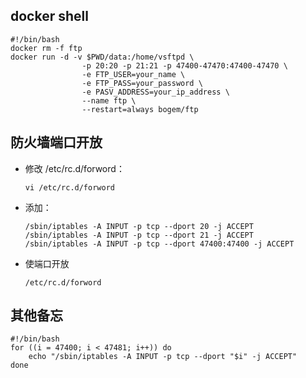 ## docker shell

```shell
#!/bin/bash
docker rm -f ftp
docker run -d -v $PWD/data:/home/vsftpd \
                -p 20:20 -p 21:21 -p 47400-47470:47400-47470 \
                -e FTP_USER=your_name \
                -e FTP_PASS=your_password \
                -e PASV_ADDRESS=your_ip_address \
                --name ftp \
                --restart=always bogem/ftp
```

## 防火墙端口开放

- 修改 /etc/rc.d/forword：

  ```shell
  vi /etc/rc.d/forword
  ```


- 添加：

  ```shell
  /sbin/iptables -A INPUT -p tcp --dport 20 -j ACCEPT
  /sbin/iptables -A INPUT -p tcp --dport 21 -j ACCEPT
  /sbin/iptables -A INPUT -p tcp --dport 47400:47400 -j ACCEPT
  ```

- 使端口开放

  ```shell
  /etc/rc.d/forword
  ```


## 其他备忘

```shell
#!/bin/bash
for ((i = 47400; i < 47481; i++)) do
	echo "/sbin/iptables -A INPUT -p tcp --dport "$i" -j ACCEPT"
done
```

